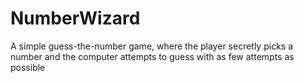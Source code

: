 # NumberWizard
A simple guess-the-number game, where the player secretly picks a number and the computer attempts to guess with as few attempts as possible
